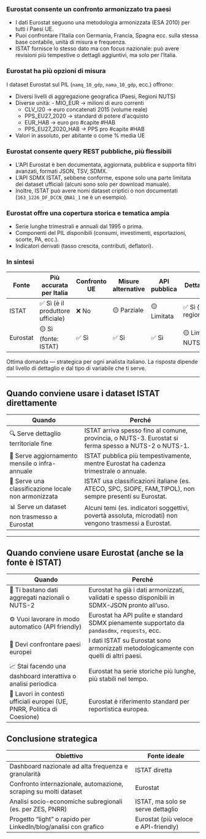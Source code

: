 
### Eurostat consente un confronto armonizzato tra paesi

- I dati Eurostat seguono una metodologia armonizzata (ESA 2010) per tutti i Paesi UE.
- Puoi confrontare l’Italia con Germania, Francia, Spagna ecc. sulla stessa base contabile, unità di misura e frequenza.
- ISTAT fornisce lo stesso dato ma con focus nazionale: può avere revisioni più tempestive o dettagli aggiuntivi, ma solo per l’Italia.
### Eurostat ha più opzioni di misura

I dataset Eurostat sul PIL (`namq_10_gdp`, `nama_10_gdp`, ecc.) offrono:
- Diversi livelli di aggregazione geografica (Paesi, Regioni NUTS)
- Diverse unità:
        - MIO_EUR → milioni di euro correnti
    - CLV_I20 → euro concatenati 2015 (volume reale)
    - PPS_EU27_2020 → standard di potere d'acquisto
    - EUR_HAB → euro pro #capite #HAB
    - PPS_EU27_2020_HAB → PPS pro #capite #HAB
- Valori in assoluto, per abitante o come % media UE
    

### Eurostat consente query REST pubbliche, più flessibili

- L'API Eurostat è ben documentata, aggiornata, pubblica e supporta filtri avanzati, formati JSON, TSV, SDMX.
- L’API SDMX ISTAT, sebbene conforme, espone solo una parte limitata dei dataset ufficiali (alcuni sono solo per download manuale).
- Inoltre, ISTAT può avere nomi dataset criptici o non documentati (`163_1226_DF_DCCN_QNA1_1` ne è un esempio).
    
### Eurostat offre una copertura storica e tematica ampia

- Serie lunghe trimestrali e annuali dal 1995 o prima.
- Componenti del PIL disponibili (consumi, investimenti, esportazioni, scorte, PA, ecc.).
- Indicatori derivati (tasso crescita, contributi, deflatori).
    

### In sintesi

|Fonte|Più accurata per Italia|Confronto UE|Misure alternative|API pubblica|Dettaglio locale|
|---|---|---|---|---|---|
|ISTAT|✅ Sì (è il produttore ufficiale)|❌ No|🟡 Parziale|🟡 Limitata|✅ Sì (fino a regioni/province)|
|Eurostat|🟡 Sì (fonte: ISTAT)|✅ Sì|✅ Sì|✅ Sì|🟡 Limitato a NUTS2|


Ottima domanda — strategica per ogni analista italiano. La risposta dipende dal livello di dettaglio e dal tipo di variabile che ti serve.

---

## Quando conviene usare i dataset ISTAT direttamente

| Quando                                              | Perché                                                                                                  |
| --------------------------------------------------- | ------------------------------------------------------------------------------------------------------- |
| 🔍 Serve dettaglio territoriale fine                | ISTAT arriva spesso fino al comune, provincia, o NUTS-3. Eurostat si ferma spesso a NUTS-2 o NUTS-1.    |
| 📅 Serve aggiornamento mensile o infra-annuale      | ISTAT pubblica più tempestivamente, mentre Eurostat ha cadenza trimestrale o annuale.                   |
| 🧩 Serve una classificazione locale non armonizzata | ISTAT usa classificazioni italiane (es. ATECO, SPC, SIOPE, FAM_TIPOL), non sempre presenti su Eurostat. |
| 📊 Serve un dataset non trasmesso a Eurostat        | Alcuni temi (es. indicatori soggettivi, povertà assoluta, microdati) non vengono trasmessi a Eurostat.  |

---

## Quando conviene usare Eurostat (anche se la fonte è ISTAT)

|Quando|Perché|
|---|---|
|🧮 Ti bastano dati aggregati nazionali o NUTS-2|Eurostat ha già i dati armonizzati, validati e spesso disponibili in SDMX-JSON pronto all’uso.|
|⚙️ Vuoi lavorare in modo automatico (API friendly)|Eurostat ha API pulite e standard SDMX pienamente supportato da `pandasdmx`, `requests`, ecc.|
|🔄 Devi confrontare paesi europei|I dati ISTAT su Eurostat sono armonizzati metodologicamente con quelli di altri paesi.|
|📈 Stai facendo una dashboard interattiva o analisi periodica|Eurostat ha serie storiche più lunghe, più stabili nel tempo.|
|🔐 Lavori in contesti ufficiali europei (UE, PNRR, Politica di Coesione)|Eurostat è riferimento standard per reportistica europea.|



## Conclusione strategica

|Obiettivo|Fonte ideale|
|---|---|
|Dashboard nazionale ad alta frequenza e granularità|ISTAT diretta|
|Confronto internazionale, automazione, scraping su molti dataset|Eurostat|
|Analisi socio-economiche subregionali (es. per ZES, PNRR)|ISTAT, ma solo se serve dettaglio|
|Progetto “light” o rapido per LinkedIn/blog/analisi con grafico|Eurostat (più veloce e API-friendly)|
